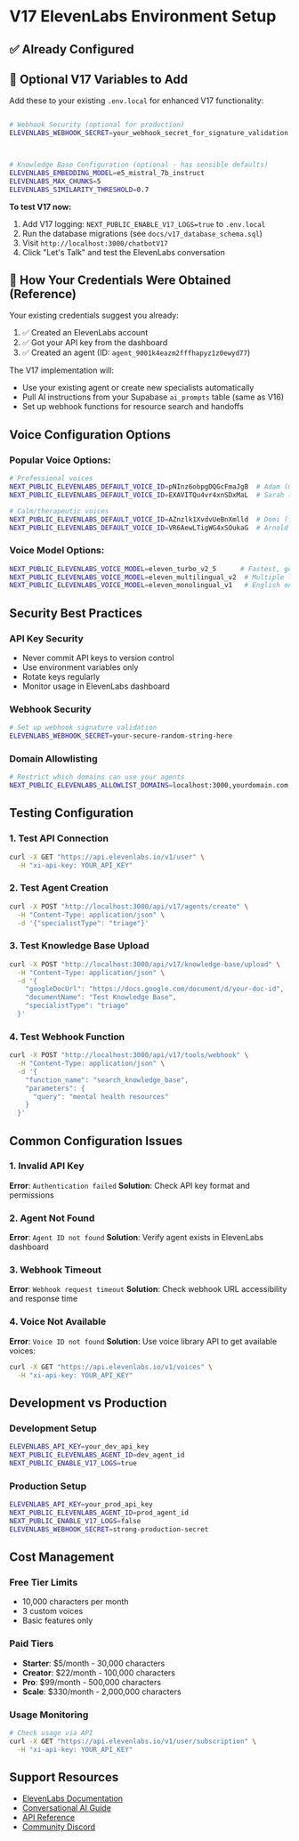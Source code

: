 # V17 ElevenLabs Environment Setup

## ✅ Already Configured



## 🔧 Optional V17 Variables to Add

Add these to your existing `.env.local` for enhanced V17 functionality:

```bash

# Webhook Security (optional for production)
ELEVENLABS_WEBHOOK_SECRET=your_webhook_secret_for_signature_validation



# Knowledge Base Configuration (optional - has sensible defaults)
ELEVENLABS_EMBEDDING_MODEL=e5_mistral_7b_instruct
ELEVENLABS_MAX_CHUNKS=5
ELEVENLABS_SIMILARITY_THRESHOLD=0.7
```


**To test V17 now:**
1. Add V17 logging: `NEXT_PUBLIC_ENABLE_V17_LOGS=true` to `.env.local`
2. Run the database migrations (see `docs/v17_database_schema.sql`)
3. Visit `http://localhost:3000/chatbotV17`
4. Click "Let's Talk" and test the ElevenLabs conversation

## 🔧 How Your Credentials Were Obtained (Reference)

Your existing credentials suggest you already:
1. ✅ Created an ElevenLabs account
2. ✅ Got your API key from the dashboard  
3. ✅ Created an agent (ID: `agent_9001k4eazm2fffhapyz1z0ewyd77`)

The V17 implementation will:
- Use your existing agent or create new specialists automatically
- Pull AI instructions from your Supabase `ai_prompts` table (same as V16)
- Set up webhook functions for resource search and handoffs

## Voice Configuration Options

### Popular Voice Options:
```bash
# Professional voices
NEXT_PUBLIC_ELEVENLABS_DEFAULT_VOICE_ID=pNInz6obpgDQGcFmaJgB  # Adam (male, professional)
NEXT_PUBLIC_ELEVENLABS_DEFAULT_VOICE_ID=EXAVITQu4vr4xnSDxMaL  # Sarah (female, professional)

# Calm/therapeutic voices  
NEXT_PUBLIC_ELEVENLABS_DEFAULT_VOICE_ID=AZnzlk1XvdvUeBnXmlld  # Domi (female, warm)
NEXT_PUBLIC_ELEVENLABS_DEFAULT_VOICE_ID=VR6AewLTigWG4xSOukaG  # Arnold (male, calm)
```

### Voice Model Options:
```bash
NEXT_PUBLIC_ELEVENLABS_VOICE_MODEL=eleven_turbo_v2_5      # Fastest, good quality
NEXT_PUBLIC_ELEVENLABS_VOICE_MODEL=eleven_multilingual_v2  # Multiple languages
NEXT_PUBLIC_ELEVENLABS_VOICE_MODEL=eleven_monolingual_v1   # English only, highest quality
```

## Security Best Practices

### API Key Security
- Never commit API keys to version control
- Use environment variables only
- Rotate keys regularly
- Monitor usage in ElevenLabs dashboard

### Webhook Security
```bash
# Set up webhook signature validation
ELEVENLABS_WEBHOOK_SECRET=your-secure-random-string-here
```

### Domain Allowlisting
```bash
# Restrict which domains can use your agents
NEXT_PUBLIC_ELEVENLABS_ALLOWLIST_DOMAINS=localhost:3000,yourdomain.com,*.vercel.app
```

## Testing Configuration

### 1. Test API Connection
```bash
curl -X GET "https://api.elevenlabs.io/v1/user" \
  -H "xi-api-key: YOUR_API_KEY"
```

### 2. Test Agent Creation
```bash
curl -X POST "http://localhost:3000/api/v17/agents/create" \
  -H "Content-Type: application/json" \
  -d '{"specialistType": "triage"}'
```

### 3. Test Knowledge Base Upload
```bash
curl -X POST "http://localhost:3000/api/v17/knowledge-base/upload" \
  -H "Content-Type: application/json" \
  -d '{
    "googleDocUrl": "https://docs.google.com/document/d/your-doc-id",
    "documentName": "Test Knowledge Base",
    "specialistType": "triage"
  }'
```

### 4. Test Webhook Function
```bash
curl -X POST "http://localhost:3000/api/v17/tools/webhook" \
  -H "Content-Type: application/json" \
  -d '{
    "function_name": "search_knowledge_base",
    "parameters": {
      "query": "mental health resources"
    }
  }'
```

## Common Configuration Issues

### 1. Invalid API Key
**Error**: `Authentication failed`
**Solution**: Check API key format and permissions

### 2. Agent Not Found  
**Error**: `Agent ID not found`
**Solution**: Verify agent exists in ElevenLabs dashboard

### 3. Webhook Timeout
**Error**: `Webhook request timeout`
**Solution**: Check webhook URL accessibility and response time

### 4. Voice Not Available
**Error**: `Voice ID not found`
**Solution**: Use voice library API to get available voices:
```bash
curl -X GET "https://api.elevenlabs.io/v1/voices" \
  -H "xi-api-key: YOUR_API_KEY"
```

## Development vs Production

### Development Setup
```bash
ELEVENLABS_API_KEY=your_dev_api_key
NEXT_PUBLIC_ELEVENLABS_AGENT_ID=dev_agent_id
NEXT_PUBLIC_ENABLE_V17_LOGS=true
```

### Production Setup
```bash
ELEVENLABS_API_KEY=your_prod_api_key
NEXT_PUBLIC_ELEVENLABS_AGENT_ID=prod_agent_id
NEXT_PUBLIC_ENABLE_V17_LOGS=false
ELEVENLABS_WEBHOOK_SECRET=strong-production-secret
```

## Cost Management

### Free Tier Limits
- 10,000 characters per month
- 3 custom voices
- Basic features only

### Paid Tiers
- **Starter**: $5/month - 30,000 characters
- **Creator**: $22/month - 100,000 characters  
- **Pro**: $99/month - 500,000 characters
- **Scale**: $330/month - 2,000,000 characters

### Usage Monitoring
```bash
# Check usage via API
curl -X GET "https://api.elevenlabs.io/v1/user/subscription" \
  -H "xi-api-key: YOUR_API_KEY"
```

## Support Resources

- [ElevenLabs Documentation](https://docs.elevenlabs.io/)
- [Conversational AI Guide](https://docs.elevenlabs.io/conversational-ai)
- [API Reference](https://docs.elevenlabs.io/api-reference)
- [Community Discord](https://discord.gg/elevenlabs)